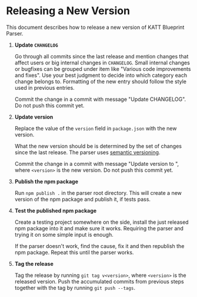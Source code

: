 Releasing a New Version
=======================

This document describes how to release a new version of KATT Blueprint Parser.

  1. **Update `CHANGELOG`**

     Go through all commits since the last release and mention changes that
     affect users or big internal changes in `CHANGELOG`. Small internal changes
     or bugfixes can be grouped under item like "Various code improvements and
     fixes". Use your best judgment to decide into which category each change
     belongs to. Formatting of the new entry should follow the style used in
     previous entries.

     Commit the change in a commit with message "Update CHANGELOG". Do not push
     this commit yet.

  2. **Update version**

     Replace the value of the `version` field in `package.json` with the new
     version.

     What the new version should be is determined by the set of changes since
     the last release. The parser uses [semantic
     versioning](http://semver.org/).

     Commit the change in a commit with message "Update version to <version>",
     where `<version>` is the new version. Do not push this commit yet.

  3. **Publish the npm package**

     Run `npm publish .` in the parser root directory. This will create a new
     version of the npm package and publish it, if tests pass.

  4. **Test the published npm package**

     Create a testing project somewhere on the side, install the just released
     npm package into it and make sure it works. Requiring the parser and trying
     it on some simple input is enough.

     If the parser doesn't work, find the cause, fix it and then republish the
     npm package. Repeat this until the parser works.

  5. **Tag the release**

     Tag the release by running `git tag v<version>`, where `<version>` is the
     released version. Push the accumulated commits from previous steps together
     with the tag by running `git push --tags`.
